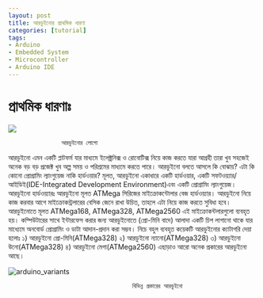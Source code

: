 ```yaml
---
layout: post
title: আরডুইনোর প্রাথমিক ধারণা 
categories: [tutorial]
tags:
- Arduino
- Embedded System
- Microcontroller
- Arduino IDE
---
```



# প্রাথমিক ধারণাঃ 

![](https://scontent-sin6-1.xx.fbcdn.net/v/t1.0-9/18767717_1501026923307915_6786463740874579347_n.png?oh=771cb647d6c943f98d5d2eb752b2a440&oe=59E062BA)

```
               আরডুইনোর লোগো
```

আরডুইনো এমন একটি প্লাটফর্ম যার মাধ্যমে ইলেক্ট্রনিক্স ও রোবোটিক্স নিয়ে কাজ করতে যারা আগ্রহী তারা খুব সহজেই অনেক বড় বড় প্রজেক্ট খুব অল্প সময় ও পরিশ্রমের মাধ্যমে করতে পারে। আরডুইনো বলতে আসলে কি বোঝায়? এটা কি কোনো প্রোগ্রামিং ল্যাংগুয়েজ নাকি হার্ডওয়ার? মূলত, আরডুইনো একাধারে একটি হার্ডওয়ার, একটি সফটওয়্যার/আইডিই\(IDE-Integrated Development Environment\)এবং একটি প্রোগ্রামিং ল্যাংগুয়েজ। আরডুইনো হার্ডওয়্যারঃ আরডুইনো মূলত ATMega সিরিজের মাইক্রোকন্টোলার বেজ হার্ডওয়্যার। আরডুইনো নিয়ে কাজ করবার আগে মাইক্রোকন্ট্রলারের বেসিক জেনে রাখা উচিত, তাহলে এটা নিয়ে কাজ করতে সুবিধা হবে। আরডুইনোতে মূলত ATMega168, ATMega328, ATMega2560 এই মাইক্রোকন্টলারগুলো ব্যবহৃত হয়। কম্পিউটারের সাথে ইন্টারফেস করার জন্য আরডুইনোতে \(প্রো-মিনি বাদে\) আলাদা একটি চিপ লাগানো থাকে যার মাধ্যেমে অনবোর্ড প্রোগ্রামিং ও ডাটা আদান-প্রদান করা সম্ভব। নিচে বহুল ব্যবহৃত কয়েকটি আরডুইনোর ক্যাটাগরি দেয়া হলোঃ ১\) আরডুইনো প্রো-মিনি\(ATMega328\) ২\) আরডুইনো ন্যানো\(ATMega328\) ৩\) আরডুইনো উনো\(ATMega328\) ৪\) আরডুইনো মেগা\(ATMega2560\) এছাড়াও আরো অনেক প্রকারের আরডুইনো আছে।

![arduino_variants](https://user-images.githubusercontent.com/23192819/27006231-9d20af38-4e50-11e7-99c5-0e61d267e122.jpg)

```
                                   বিভিন্ন প্রকারের আরডুইনো
```



